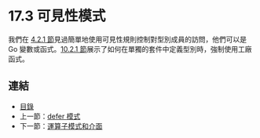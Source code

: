 # 17.3 可見性模式

我們在 [4.2.1 節](04.2.md)見過簡單地使用可見性規則控制對型別成員的訪問，他們可以是 Go 變數或函式。[10.2.1 節](10.2.md)展示了如何在單獨的套件中定義型別時，強制使用工廠函式。

## 連結

- [目錄](directory.md)
- 上一節：[defer 模式](17.2.md)
- 下一節：[運算子模式和介面](17.4.md)
